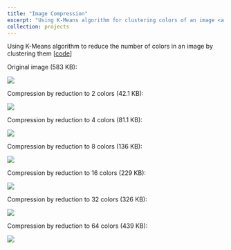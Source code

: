```yaml
---
title: "Image Compression"
excerpt: "Using K-Means algorithm for clustering colors of an image <a href='https://github.com/matinaghaei/Image-Compression'>[code]</a><br/><br/><img src='/images/32-colors.png'>"
collection: projects
---
```


Using K-Means algorithm to reduce the number of colors in an image by clustering them [[code](https://github.com/matinaghaei/Image-Compression)]

Original image (583 KB):

![](/images/original-image.png)

Compression by reduction to 2 colors (42.1 KB):

![](/images/2-colors.png)

Compression by reduction to 4 colors (81.1 KB):

![](/images/4-colors.png)

Compression by reduction to 8 colors (136 KB):

![](/images/8-colors.png)

Compression by reduction to 16 colors (229 KB):

![](/images/16-colors.png)

Compression by reduction to 32 colors (326 KB):

![](/images/32-colors.png)

Compression by reduction to 64 colors (439 KB):

![](/images/64-colors.png)
